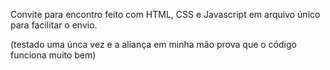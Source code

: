 Convite para encontro feito com HTML, CSS e Javascript em arquivo único para facilitar o envio.

(testado uma únca vez e a aliança em minha mão prova que o código funciona muito bem)
